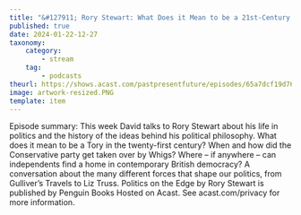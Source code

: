 ```yaml
---
title: "&#127911; Rory Stewart: What Does it Mean to be a 21st-Century Tory?"
published: true
date: 2024-01-22-12-27
taxonomy:
    category:
        - stream
    tag:
        - podcasts
theurl: https://shows.acast.com/pastpresentfuture/episodes/65a7dcf19d76460016dee640
image: artwork-resized.PNG
template: item
---
```


Episode summary: This week David talks to Rory Stewart about his life in politics and the history of the ideas behind his political philosophy. What does it mean to be a Tory in the twenty-first century? When and how did the Conservative party get taken over by Whigs? Where &ndash; if anywhere &ndash; can independents find a home in contemporary British democracy? A conversation about the many different forces that shape our politics, from Gulliver&rsquo;s Travels to Liz Truss. Politics on the Edge by Rory Stewart is published by Penguin Books Hosted on Acast. See acast.com/privacy for more information.
